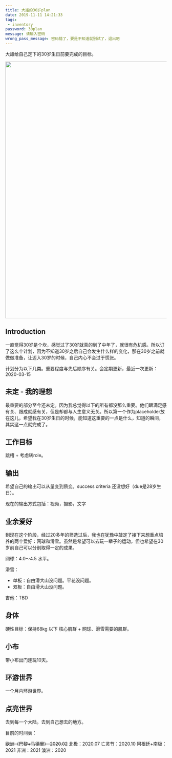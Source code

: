 ```yaml
---
title: 大雄的30岁plan
date: 2019-11-11 14:21:33
tags: 
 - inventory
password: 30plan
message: 请输入密码
wrong_pass_message: 密码错了，要是不知道就别试了，退出吧
---
```


大雄给自己定下的30岁生日前要完成的目标。

<img src="https://personal-bucket-prod.s3-us-west-2.amazonaws.com/others/30.jpg" width = "800" height = "800"/>

<!-- more -->

## Introduction

一直觉得30岁是个坎，感觉过了30岁就真的到了中年了，就很有危机感。所以订了这么个计划，因为不知道30岁之后自己会发生什么样的变化，那在30岁之前就做做准备，让迈入30岁的时候，自己内心不会过于慌张。

计划分为以下几类。重要程度与先后顺序有关。会定期更新，最近一次更新：2020-03-15

## 未定 - 我的理想

最重要的部分至今还未定。因为我总觉得以下的所有都没那么重要。他们跟满足感有关、跟成就感有关，但是却都与人生意义无关。所以第一个作为placeholder放在这儿，希望我在30岁生日的时候，能知道这重要的一点是什么，知道的瞬间，其实这一点就完成了。

## 工作目标

跳槽 + 考虑转role。

## 输出

希望自己的输出可以从量变到质变。success criteria 还没想好（due是28岁生日）。

现在的输出方式包括：视频，摄影，文字

## 业余爱好

到现在这个阶段，经过20多年的筛选过后，我也在犹豫中敲定了接下来想重点培养的两个爱好：网球和滑雪。虽然是希望可以去玩一辈子的运动，但也希望在30岁前自己可以分别取得一定的成果。

网球：4.0～4.5 水平。

滑雪：
* 单板：自由滑大山没问题。平花没问题。
* 双板：自由滑大山没问题。

吉他：TBD

## 身体

硬性目标：保持68kg 以下
核心肌群 + 网球、滑雪需要的肌群。

## 小布

带小布出门连玩10天。

## 环游世界

一个月内环游世界。

## 点亮世界

去到每一个大陆。去到自己想去的地方。

目前的时间表：

~~欧洲（巴黎+马德里） 2020.02~~
北极：2020.07
亡灵节：2020.10
阿根廷+南极：2021
非洲：2021
澳洲：2020



